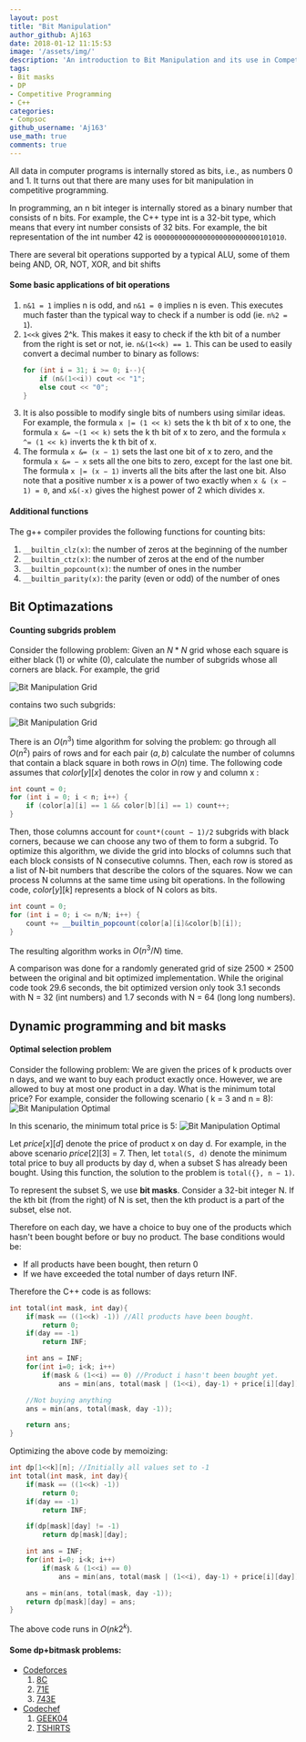 ```yaml
---
layout: post
title: "Bit Manipulation"
author_github: Aj163
date: 2018-01-12 11:15:53
image: '/assets/img/'
description: 'An introduction to Bit Manipulation and its use in Competitive Programming'
tags:
- Bit masks
- DP
- Competitive Programming
- C++
categories:
- Compsoc
github_username: 'Aj163'
use_math: true
comments: true
---
```

All data in computer programs is internally stored as bits, i.e., as numbers 0 and 1. It turns out that there are many uses for bit manipulation in competitive programming.

In programming, an n bit integer is internally stored as a binary number that consists of n bits. For example, the C++ type int is a 32-bit type, which means that every int number consists of 32 bits. For example, the bit representation of the int number 42 is ```00000000000000000000000000101010```.

There are several bit operations supported by a typical ALU, some of them being AND, OR, NOT, XOR, and bit shifts

#### Some basic applications of bit operations
1. ```n&1 = 1``` implies n is odd, and ```n&1 = 0``` implies n is even. This executes much faster than the typical way to check if a number is odd (ie. ```n%2 = 1```).
2. ```1<<k``` gives 2^k. This makes it easy to check if the kth bit of a number from the right is set or not, ie. ```n&(1<<k) == 1```. This can be used to easily convert a decimal number to binary as follows:
    ```C++
    for (int i = 31; i >= 0; i--){
        if (n&(1<<i)) cout << "1";
        else cout << "0";
    }
    ```
3. It is also possible to modify single bits of numbers using similar ideas. For example, the formula ```x |= (1 << k)``` sets the k th bit of x to one, the formula ```x &= ~(1 << k)``` sets the k th bit of x to zero, and the formula ```x ^= (1 << k)``` inverts the k th bit of x.
4. The formula ```x &= (x − 1)``` sets the last one bit of x to zero, and the formula ```x &= − x``` sets all the one bits to zero, except for the last one bit. The formula ```x |= (x − 1)``` inverts all the bits after the last one bit. Also note that a positive number x is a power of two exactly when ```x & (x − 1) = 0```, and ```x&(-x)``` gives the highest power of 2 which divides x.

#### Additional functions
The g++ compiler provides the following functions for counting bits:
1. ```__builtin_clz(x)```: the number of zeros at the beginning of the number
2. ```__builtin_ctz(x)```: the number of zeros at the end of the number
3. ```__builtin_popcount(x)```: the number of ones in the number
4. ```__builtin_parity(x)```: the parity (even or odd) of the number of ones

## Bit Optimazations
#### Counting subgrids problem
Consider the following problem: Given an $N * N$ grid whose each square is either black (1) or white (0), calculate the number of subgrids whose all corners are black. For example, the grid

![Bit Manipulation Grid](/blog/assets/img/Bit-Manipulation/grid1.png) 

contains two such subgrids:

![Bit Manipulation Grid](/blog/assets/img/Bit-Manipulation/grid2.png) 

There is an $O(n^3)$ time algorithm for solving the problem: go through all $O(n^2)$ pairs of rows and for each pair $(a, b)$ calculate the number of columns that contain a black square in both rows in $O(n)$ time. The following code assumes that $color[y][x]$ denotes the color in row y and column x :
```C++
int count = 0;
for (int i = 0; i < n; i++) {
    if (color[a][i] == 1 && color[b][i] == 1) count++;
}
```
Then, those columns account for ```count*(count − 1)/2``` subgrids with black corners, because we can choose any two of them to form a subgrid. To optimize this algorithm, we divide the grid into blocks of columns such that each block consists of N consecutive columns. Then, each row is stored as a list of N-bit numbers that describe the colors of the squares. Now we can process N columns at the same time using bit operations. In the following code, $color[y][k]$ represents a block of N colors as bits.
```C++
int count = 0;
for (int i = 0; i <= n/N; i++) {
    count += __builtin_popcount(color[a][i]&color[b][i]);
}
```
The resulting algorithm works in $O(n^3/N)$ time.

A comparison was done for a randomly generated grid of size 2500 × 2500 between the original and bit optimized implementation. While the original code took 29.6 seconds, the bit optimized version only took 3.1 seconds with N = 32 (int numbers) and 1.7 seconds with N = 64 (long long numbers).

## Dynamic programming and bit masks
#### Optimal selection problem
Consider the following problem: We are given the prices of k products over n days, and we want to buy each product exactly once. However, we are allowed to buy at most one product in a day. What is the minimum total price? For example, consider the following scenario ( k = 3 and n = 8):
![Bit Manipulation Optimal](/blog/assets/img/Bit-Manipulation/optimal1.png) 

In this scenario, the minimum total price is 5:
![Bit Manipulation Optimal](/blog/assets/img/Bit-Manipulation/optimal2.png) 

Let $price[x][d]$ denote the price of product x on day d. For example, in the above scenario $price[2][3]$ = $7$. Then, let ```total(S, d)``` denote the minimum total price to buy all products by day d, when a subset S has already been bought. Using this function, the solution to the problem is ```total({}, n − 1)```.

To represent the subset S, we use **bit masks**. Consider a 32-bit integer N. If the kth bit (from the right) of N is set, then the kth product is a part of the subset, else not.

Therefore on each day, we have a choice to buy one of the products which hasn't been bought before or buy no product. The base conditions would be:
- If all products have been bought, then return 0
- If we have exceeded the total number of days return INF.

Therefore the C++ code is as follows:
```C++
int total(int mask, int day){
    if(mask == ((1<<k) -1)) //All products have been bought.
        return 0;
    if(day == -1)
        return INF;

    int ans = INF;
    for(int i=0; i<k; i++)
        if(mask & (1<<i) == 0) //Product i hasn't been bought yet.
            ans = min(ans, total(mask | (1<<i), day-1) + price[i][day]);

    //Not buying anything
    ans = min(ans, total(mask, day -1));

    return ans;
}
```
Optimizing the above code by memoizing:
```C++
int dp[1<<k][n]; //Initially all values set to -1
int total(int mask, int day){
    if(mask == ((1<<k) -1))
        return 0;
    if(day == -1)
        return INF;

    if(dp[mask][day] != -1)
        return dp[mask][day];

    int ans = INF;
    for(int i=0; i<k; i++)
        if(mask & (1<<i) == 0)
            ans = min(ans, total(mask | (1<<i), day-1) + price[i][day]);

    ans = min(ans, total(mask, day -1));
    return dp[mask][day] = ans;
}
```
The above code runs in $O(nk2^k)$.

#### Some dp+bitmask problems:
- [Codeforces](http://codeforces.com) 
    1. [8C](http://codeforces.com/problemset/problem/8/C)
    2. [71E](http://codeforces.com/problemset/problem/71/E)
    3. [743E](http://codeforces.com/problemset/problem/743/E)
- [Codechef](https://www.codechef.com)
    1. [GEEK04](https://www.codechef.com/problems/GEEK04)
    2. [TSHIRTS](https://www.codechef.com/problems/TSHIRTS)
